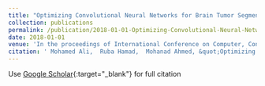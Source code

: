 ```yaml
---
title: "Optimizing Convolutional Neural Networks for Brain Tumor Segmentation in MRI Images"
collection: publications
permalink: /publication/2018-01-01-Optimizing-Convolutional-Neural-Networks-for-Brain-Tumor-Segmentation-in-MRI-Images
date: 2018-01-01
venue: 'In the proceedings of International Conference on Computer, Control, Electrical, and Electronics Engineering (ICCCEEE), 2018'
citation: ' Mohamed Ali,  Ruba Hamad,  Mohanad Ahmed, &quot;Optimizing Convolutional Neural Networks for Brain Tumor Segmentation in MRI Images.&quot; In the proceedings of International Conference on Computer, Control, Electrical, and Electronics Engineering (ICCCEEE), 2018, 2018.'
---
```

Use [Google Scholar](https://scholar.google.com/scholar?q=Optimizing+Convolutional+Neural+Networks+for+Brain+Tumor+Segmentation+in+MRI+Images){:target="_blank"} for full citation